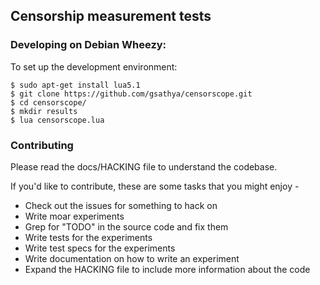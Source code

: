 ## Censorship measurement tests

### Developing on Debian Wheezy:

To set up the development environment:

    $ sudo apt-get install lua5.1
    $ git clone https://github.com/gsathya/censorscope.git
    $ cd censorscope/
    $ mkdir results
    $ lua censorscope.lua

### Contributing
Please read the docs/HACKING file to understand the codebase.

If you'd like to contribute, these are some tasks that you might enjoy -
- Check out the issues for something to hack on
- Write moar experiments
- Grep for "TODO" in the source code and fix them
- Write tests for the experiments
- Write test specs for the experiments
- Write documentation on how to write an experiment
- Expand the HACKING file to include more information about the code
